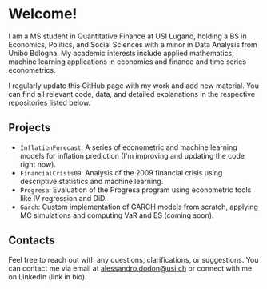 # Welcome!

I am a MS student in Quantitative Finance at USI Lugano, holding a BS in Economics, Politics, and Social Sciences with a minor in Data Analysis from Unibo Bologna. My academic interests include applied mathematics, machine learning applications in economics and finance and time series econometrics.

I regularly update this GitHub page with my work and add new material. You can find all relevant code, data, and detailed explanations in the respective repositories listed below.

## Projects

- `InflationForecast`: A series of econometric and machine learning models for inflation prediction (I'm improving and updating the code right now).
- `FinancialCrisis09`: Analysis of the 2009 financial crisis using descriptive statistics and machine learning.
- `Progresa`: Evaluation of the Progresa program using econometric tools like IV regression and DiD.
- `Garch`: Custom implementation of GARCH models from scratch, applying MC simulations and computing VaR and ES (coming soon).

## Contacts

Feel free to reach out with any questions, clarifications, or suggestions. You can contact me via email at alessandro.dodon@usi.ch or connect with me on LinkedIn (link in bio).


